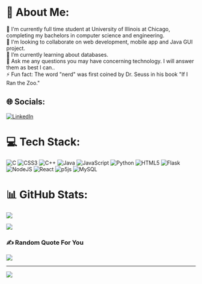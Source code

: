 # 💫 About Me:
🔭 I'm currently full time student at University of Illinois at Chicago, completing my bachelors in computer science and engineering.<br>👯 I'm looking to collaborate on web development, mobile app and Java GUI project.<br>🌱 I’m currently learning about databases.<br>💬 Ask me any questions you may have concerning technology. I will answer them as best I can..<br>⚡ Fun fact: The word "nerd" was first coined by Dr. Seuss in his book "If I Ran the Zoo."


## 🌐 Socials:
[![LinkedIn](https://img.shields.io/badge/LinkedIn-%230077B5.svg?logo=linkedin&logoColor=white)](https://linkedin.com/in/uvaishbakaliya) 

# 💻 Tech Stack:
![C](https://img.shields.io/badge/c-%2300599C.svg?style=for-the-badge&logo=c&logoColor=white) ![CSS3](https://img.shields.io/badge/css3-%231572B6.svg?style=for-the-badge&logo=css3&logoColor=white) ![C++](https://img.shields.io/badge/c++-%2300599C.svg?style=for-the-badge&logo=c%2B%2B&logoColor=white) ![Java](https://img.shields.io/badge/java-%23ED8B00.svg?style=for-the-badge&logo=java&logoColor=white) ![JavaScript](https://img.shields.io/badge/javascript-%23323330.svg?style=for-the-badge&logo=javascript&logoColor=%23F7DF1E) ![Python](https://img.shields.io/badge/python-3670A0?style=for-the-badge&logo=python&logoColor=ffdd54) ![HTML5](https://img.shields.io/badge/html5-%23E34F26.svg?style=for-the-badge&logo=html5&logoColor=white) ![Flask](https://img.shields.io/badge/flask-%23000.svg?style=for-the-badge&logo=flask&logoColor=white) ![NodeJS](https://img.shields.io/badge/node.js-6DA55F?style=for-the-badge&logo=node.js&logoColor=white) ![React](https://img.shields.io/badge/react-%2320232a.svg?style=for-the-badge&logo=react&logoColor=%2361DAFB) ![p5js](https://img.shields.io/badge/p5.js-ED225D?style=for-the-badge&logo=p5.js&logoColor=FFFFFF) ![MySQL](https://img.shields.io/badge/mysql-%2300f.svg?style=for-the-badge&logo=mysql&logoColor=white)
# 📊 GitHub Stats:
![](https://github-readme-stats.vercel.app/api?username=UBakaliya&theme=dark&hide_border=true&include_all_commits=true&count_private=false)

![](https://github-readme-streak-stats.herokuapp.com/?user=UBakaliya&theme=dark&hide_border=true&width=500&height=200)


<!-- ![](https://github-readme-stats.vercel.app/api/top-langs/?username=UBakaliya&theme=dark&hide_border=true&include_all_commits=true&count_private=false&layout=compact) -->

### ✍️ Random Quote For You
![](https://quotes-github-readme.vercel.app/api?type=horizontal&theme=dark)


---
[![](https://visitcount.itsvg.in/api?id=UBakaliya&icon=5&color=0)](https://visitcount.itsvg.in)

